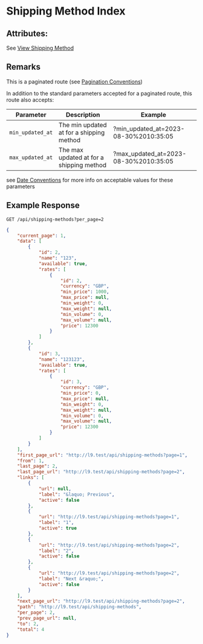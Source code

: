# Shipping Method Index

## Attributes:

See [View Shipping Method](VIEW.md)

## Remarks

This is a paginated route (see [Pagination Conventions](../../CONVENTIONS.md#pagination-conventions))

In addition to the standard parameters accepted for a paginated route, this route also accepts:

| Parameter        | Description                                | Example                                 |
|------------------|--------------------------------------------|-----------------------------------------|
| `min_updated_at` | The min updated at for a shipping method   | ?min_updated_at=2023-08-30%2010:35:05   |
| `max_updated_at` | The max updated at for a shipping method   | ?max_updated_at=2023-08-30%2010:35:05   |

see [Date Conventions](../../CONVENTIONS.md#date-conventions) for more info on acceptable values for these parameters

## Example Response

```http request
GET /api/shipping-methods?per_page=2
```

```json lines
{
    "current_page": 1,
    "data": [
        {
            "id": 2,
            "name": "123",
            "available": true,
            "rates": [
                {
                    "id": 2,
                    "currency": "GBP",
                    "min_price": 1000,
                    "max_price": null,
                    "min_weight": 0,
                    "max_weight": null,
                    "min_volume": 0,
                    "max_volume": null,
                    "price": 12300
                }
            ]
        },
        {
            "id": 3,
            "name": "123123",
            "available": true,
            "rates": [
                {
                    "id": 3,
                    "currency": "GBP",
                    "min_price": 0,
                    "max_price": null,
                    "min_weight": 0,
                    "max_weight": null,
                    "min_volume": 0,
                    "max_volume": null,
                    "price": 12300
                }
            ]
        }
    ],
    "first_page_url": "http://l9.test/api/shipping-methods?page=1",
    "from": 1,
    "last_page": 2,
    "last_page_url": "http://l9.test/api/shipping-methods?page=2",
    "links": [
        {
            "url": null,
            "label": "&laquo; Previous",
            "active": false
        },
        {
            "url": "http://l9.test/api/shipping-methods?page=1",
            "label": "1",
            "active": true
        },
        {
            "url": "http://l9.test/api/shipping-methods?page=2",
            "label": "2",
            "active": false
        },
        {
            "url": "http://l9.test/api/shipping-methods?page=2",
            "label": "Next &raquo;",
            "active": false
        }
    ],
    "next_page_url": "http://l9.test/api/shipping-methods?page=2",
    "path": "http://l9.test/api/shipping-methods",
    "per_page": 2,
    "prev_page_url": null,
    "to": 2,
    "total": 4
}
```
